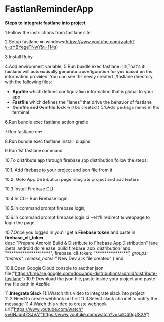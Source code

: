 # FastlanReminderApp

**Steps to integrate fastlane into project**

1.Follow the instructions from fastlane site

2.Setup fastlane on windows(https://www.youtube.com/watch?v=zYBYegeTNwY&t=114s)

3.Install Ruby

4.Add environment variable,
5.Run bundle exec fastlane init(That's it! fastlane will automatically generate a configuration for you based on the information provided.
You can see the newly created ./fastlane directory, with the following files:
* **Appfile** which defines configuration information that is global to your app
* **Fastfile** which defines the "lanes" that drive the behavior of fastlane
* **Gemfile and Gemfile.lock** will be created
)
5.1.Add package name in the terminal
  
6.Run bundle exec fastlane action gradle

7.Run fastlane env

8.Run bundle exec fastlane install_plugins

9.Run 1st fastlane command

10.To distribute app through firebase app distribution follow the steps:
  
  10.1. Add firebase to your project and json file from it
  
  10.2. Goto App Distribution page integrate project and add testers
  
  10.3.Install Firebase CLI
  
  10.4.In CLI- Run Firebase login 
  
  10.5.In command prompt firebase login, 
  
  10.6.In command prompt firebase login:ci -->It'll redirect to webpage to login the page
  
  10.7.Once you logged in you'll get a **Firebase token** and paste in **firebase_cli_token**    
desc "Prepare Android Build & Distribute to Firebase App Distribution"
  lane :beta_android do
  release_build
  firebase_app_distribution(
  app: "********************",
  firebase_cli_token: "****************",
  groups: "testers",
  release_notes:"* New Dev apk file created"
  )
  end

  10.8.Open Google Cloud console to another json file("https://firebase.google.com/docs/app-distribution/android/distribute-fastlane")
  10.9.Download the json file, paste inside your project and paste the file path in Appfile 

11.**Integrate Slack**
  11.1.Watch this video to integrate slack into project 
  11.2.Need to create webhook url first
  11.3.Select slack channel to notify the message
  11.4.Watch this video to create webhook url("https://www.youtube.com/watch?v=6NJuntZSJVA","https://www.youtube.com/watch?v=sxtC40gUS2A")
